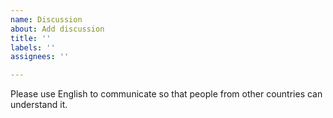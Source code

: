 ```yaml
---
name: Discussion
about: Add discussion
title: ''
labels: ''
assignees: ''

---
```


Please use English to communicate so that people from other countries can understand it.
